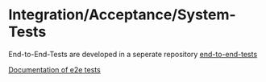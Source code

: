 # Integration/Acceptance/System-Tests

End-to-End-Tests are developed in a seperate repository [end-to-end-tests](https://github.com/hpi-schul-cloud/end-to-end-tests)

[Documentation of e2e tests](https://docs.dbildungscloud.de/x/tAgrCg)
